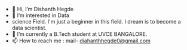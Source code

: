 - 👋 Hi, I’m Dishanth Hegde
- 👀 I’m interested in Data 
- science Field. I'm just a beginner in this field. I dream is to become a data scientist. 
- 🌱 I’m currently a B.Tech student at UVCE BANGALORE.
- 📫 How to reach me : mail- diahanthhegde0@gmail.com

<!---
dishanth-0/dishanth-0 is a ✨ special ✨ repository because its `README.md` (this file) appears on your GitHub profile.
You can click the Preview link to take a look at your changes.
--->
